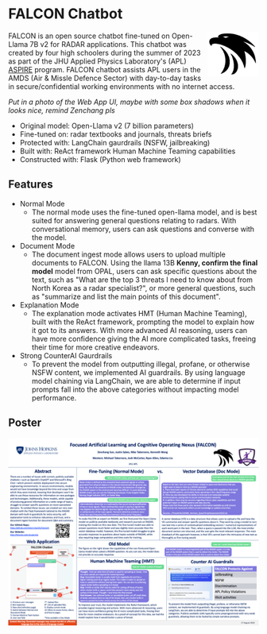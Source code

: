 # FALCON Chatbot

<img src="/ReadMe_images/falcon_logo.png" height="90" align="right" margin-right="10px">

FALCON is an open source chatbot fine-tuned on Open-Llama 7B v2 for RADAR applications. This chatbot was created by four high schoolers during the summer of 2023 as part of the JHU Applied Physics Laboratory's (APL) [ASPIRE](https://secwww.jhuapl.edu/stem/aspire/) program. FALCON chatbot assists APL users in the AMDS (Air & Missle Defence Sector) with day-to-day tasks in secure/confidential working environments with no internet access. 

*Put in a photo of the Web App UI, maybe with some box shadows when it looks nice, remind Zenchang pls*


- Original model: Open-Llama v2 (7 billion parameters)
- Fine-tuned on: radar textbooks and journals, threats briefs
- Protected with: LangChain gaurdrails (NSFW, jailbreaking)
- Built with: ReAct framework Human Machine Teaming capabilities
- Constructed with: Flask (Python web framework)


## Features
- Normal Mode
    - The normal mode uses the fine-tuned open-llama model, and is best suited for answering general questions relating to radars. With conversational memory, users can ask questions and converse with the model.
- Document Mode
    - The document ingest mode allows users to upload multiple documents to FALCON. Using the llama 13B **Kenny, confirm the final model** model from OPAL, users can ask specific questions about the text, such as "What are the top 3 threats I need to know about from North Korea as a radar specialist?", or more general questions, such as "summarize and list the main points of this document".
- Explanation Mode
    - The explanation mode activates HMT (Human Machine Teaming), built with the ReAct framework, prompting the model to explain how it got to its answers. With more advanced AI reasoning, users can have more confidence giving the AI more complicated tasks, freeing their time for more creative endeavors. 
- Strong CounterAI Gaurdrails
    - To prevent the model from outputting illegal, profane, or otherwise NSFW content, we implemented AI guardrails. By using language model chaining via LangChain, we are able to determine if input prompts fall into the above categories without impacting model performance.

## Poster

<img src="/ReadMe_images/FALCON_poster.png">


